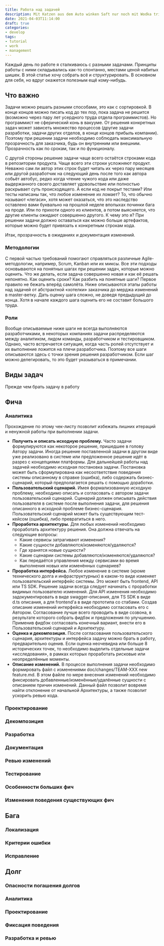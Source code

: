 ```yaml
---
title: Работа над задачей
description: Mit Katzen aus dem Auto winken Saft nur noch mit Wodka trinken
date: 2021-04-03T11:14:00
draft: true
categories:
- develop
tags:
- tutorial
- work
- management
---
```


Каждый день по работе я сталкиваюсь с разными задачами. Принципы работы с ними складывались как-то спонтанно, местами ценой набитых шишек. В этой статье хочу собрать всё и структурировать. В основном для себя, но вдруг окажется полезным ещё кому-нибудь.

## Что важно

Задачи можно решать разными способами, это как с сортировкой. В конце концов можно писать код до тех пор, пока задача не решится (возможно через пару лет усердного труда отдела программистов). Но программист не сферический конь в вакууме. От решения конкретных задач может зависеть множество процессов (другие задачи разработки, задачи других отделов, в конце концов прибыль компании). Поэтому при решении задачи необходимо соблюдать максимальную прозрачность для заказчика, будь он внутренним или внешним. Прозрачность как по срокам, так и по функционалу.

С другой стороны решение задачи чаще всего остаётся строками кода в репозитории продукта. Чаще всего эти строки усложняют продукт. Неважно сам ли автор этих строк будет читать их через пару месяцев или другой разработчик на следующий день после того как автора собьёт автобус, редко когда чтение чужого кода или даже выдержанного своего доставляет удовольствие или полностью раскрывает суть происходящего. А если код не покрыт тестами? Или тесты написаны так, что любое изменение их ломает? То, что обычно называют «легаси», хотя может оказаться, что это наследство оставлено вами буквально на прошлой неделе впопыхах починки бага на проде. Или по прихоти одного из клиентов, а потом выясняется, что другие клиенты ожидают совершенно другого. К чему это я? При решении задачи должно оставаться как можно больше артефактов, которые можно будет привязать к конкретным строкам кода.

Итак, прозрачность в ожиданиях и документация изменений.

### Методологии

С первой частью требований помогают справляться различные Agile-методологии, например, Scrum, Kanban или их миксы. Все эти подходы основываются на понятных шагах при решении задач, которые можно оценить. Что же делать, если задача совершенно новая и как её решать непонятно. Как оценить сроки? Как разбить на понятные шаги? Первое правило не бежать вперёд самолёта. Ниже описываются этапы работы над задачей от абстрактной «хотелки» заказчика до мерджа изменений в master-ветку. Дать оценку шага сложно, не доведя предыдущий до конца. Хотя в начале каждого шага оценить его не составит большого труда.

### Роли

Вообще описываемые ниже шаги не всегда выполняются разработчиками, в некоторых компаниях задачи распределяются между аналитиком, лидом команды, разработчиком и тестировщиком. Однако, часто встречается ситуация, когда часть ролей отсутствует и их выполнение ложится на плечи разработчика. Поэтому все шаги описываются здесь с точки зрения решения разработчиком. Если шаг можно делегировать, то это будет указываться в примечании.

## Виды задач

Прежде чем брать задачу в работу

## Фича

### Аналитика

Прохождение по этому чек-листу позволит избежать лишних итераций и ненужной работы при выполнении задачи.

- **Получить и описать исходную проблему.** Часто задачи формулируются как некоторое решение, пришедшее в голову Автору задачи. Иногда решение поставленной задачи в другом виде уже реализовано в системе или предложенное решение идёт в разрез с концепциями платформы. Для дальнейшей работы над задачей необходимо исходная постановка задачи. Постановка может быть сформулирована как несоответствие поведения системы описанному в справке (ошибка), либо содержать бизнес-сценарий, который предполагается решать с помощью доработки.
- **Пользовательский сценарий.** Имея формализованную исходную проблему, необходимо описать и согласовать с автором задачи пользовательский сценарий. Сценарий должен описывать действия пользователя в системе после выполнения задачи, для решения описанного в исходной проблеме бизнес-сценария. Пользовательский сценарий может быть существующим тест-кейсом (ошибка), либо превратиться в него.
- **Проработка архитектуры.** Для любых изменений необходимо проработать архитектуру решения. Она должна отвечать на следующие вопросы:
    - Какие сервисы затрагивают изменения?
    - Какие сущности добавляются/изменяются/удаляются?
    - Где хранятся новые сущности?
    - Какие сценарии системы добавляются/изменяются/удаляются?
    - Как передаётся управления между сервисами во время выполнения новых или изменённых сценариев?
- **Проработка интерфейса.** Любое изменение в системе (кроме технического долга и инфраструктурных) в каком-то виде изменяет пользовательский интерфейс системы. Это может быть frontend, API или TS SDK. Решение задачи всегда следует начинать с проработки видимых пользователю изменений. Для API изменения необходимо задокументировать в виде swagger-описания, для TS SDK в виде d.ts описания, а для frontend'а в виде прототипа со стабами. Создав описание изменений интерфейса необходимо согласовать его с Автором. Согласование лучше всего проводить в виде созвона, в результате которого собрать фидбэк и предложения по улучшению. Применив фидбэк согласовать конечный вариант, внести его в Пользовательский сценарий и Архитектуру.
- **Оценка и декомпозиция.** После согласования пользовательского сценария, архитектуры и интерфейса задачу можно брать в работу, предварительно оценив. Если оценка неочевидна или больше 8 исторических точек, то необходимо выделить отдельные задачи «исследования», в рамках которых проработать рисковые или неопределённые моменты.
- **Описание изменений.** В процессе выполнения задачи необходимо формировать файл с изменениями doc/changes/TEAM-XXX new feature.md. В этом файле по мере внесения изменений необходимо фиксировать добавленные/изменённые/удалённые сущности с описанием причин изменений. Данный файл позволит вовремя найти отклонение от начальной Архитектуры, а также позволит ускорить ревью кода.


### Проектирование

### Декомпозиция

### Разработка

### Документация

### Ревью изменений

### Тестирование

### Особенности больших фич

### Изменения поведения существующих фич

## Бага

### Локализация

### Критерии ошибки

### Исправление

## Долг

### Опасности погашения долгов

### Аналитика

### Проектирование

### Фиксация поведения

### Разработка и ревью
